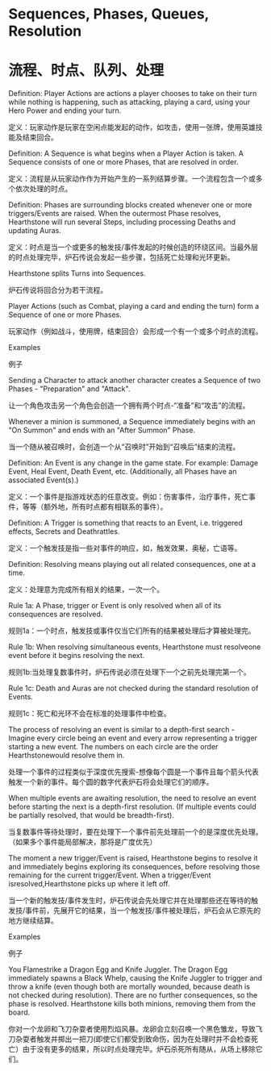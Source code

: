 Sequences, Phases, Queues, Resolution
===================
流程、时点、队列、处理
===================
Definition: Player Actions are actions a player chooses to take on their turn while nothing is happening, such as attacking, playing a card, using your Hero Power and ending your turn.

定义：玩家动作是玩家在空闲点能发起的动作，如攻击，使用一张牌，使用英雄技能及结束回合。

Definition: A Sequence is what begins when a Player Action is taken. A Sequence consists of one or more Phases, that are resolved in order.

定义：流程是从玩家动作作为开始产生的一系列结算步骤。一个流程包含一个或多个依次处理的时点。

Definition: Phases are surrounding blocks created whenever one or more triggers/Events are raised. When the outermost Phase resolves, Hearthstone will run several Steps, including processing Deaths and updating Auras.

定义：时点是当一个或更多的触发技/事件发起的时候创造的环绕区间。当最外层的时点处理完毕，炉石传说会发起一些步骤，包括死亡处理和光环更新。

Hearthstone splits Turns into Sequences.

炉石传说将回合分为若干流程。

Player Actions (such as Combat, playing a card and ending the turn) form a Sequence of one or more Phases.

玩家动作（例如战斗，使用牌，结束回合）会形成一个有一个或多个时点的流程。

Examples

例子

Sending a Character to attack another character creates a Sequence of two Phases - "Preparation" and "Attack".

让一个角色攻击另一个角色会创造一个拥有两个时点-“准备”和“攻击”的流程。

Whenever a minion is summoned, a Sequence immediately begins with an "On Summon" and ends with an "After Summon" Phase.

当一个随从被召唤时，会创造一个从“召唤时”开始到“召唤后”结束的流程。 

Definition: An Event is any change in the game state. For example: Damage Event, Heal Event, Death Event, etc. (Additionally, all Phases have an associated Event(s).)

定义：一个事件是指游戏状态的任意改变。例如：伤害事件，治疗事件，死亡事件，等等（额外地，所有时点都有相联系的事件）。

Definition: A Trigger is something that reacts to an Event, i.e. triggered effects, Secrets and Deathrattles.

定义：一个触发技是指一些对事件的响应，如，触发效果，奥秘，亡语等。

Definition: Resolving means playing out all related consequences, one at a time.

定义：处理意为完成所有相关的结果，一次一个。

Rule 1a: A Phase, trigger or Event is only resolved when all of its consequences are resolved.

规则1a：一个时点，触发技或事件仅当它们所有的结果被处理后才算被处理完。

Rule 1b: When resolving simultaneous events, Hearthstone must resolveone event before it begins resolving the next.

规则1b:当处理复数事件时，炉石传说必须在处理下一个之前先处理完第一个。

Rule 1c: Death and Auras are not checked during the standard resolution of Events.

规则1c：死亡和光环不会在标准的处理事件中检查。

 
The process of resolving an event is similar to a depth-first search - Imagine every circle being an event and every arrow representing a trigger starting a new event. The numbers on each circle are the order Hearthstonewould resolve them in.

处理一个事件的过程类似于深度优先搜索-想像每个圆是一个事件且每个箭头代表触发一个新的事件。每个圆的数字代表炉石将会处理它们的顺序。

When multiple events are awaiting resolution, the need to resolve an event before starting the next is a depth-first resolution. (If multiple events could be partially resolved, that would be breadth-first).

当复数事件等待处理时，要在处理下一个事件前先处理前一个的是深度优先处理。（如果多个事件能局部解决，那将是广度优先）

The moment a new trigger/Event is raised, Hearthstone begins to resolve it and immediately begins exploring its consequences, before resolving those remaining for the current trigger/Event. When a trigger/Event isresolved,Hearthstone picks up where it left off.

 当一个新的触发技/事件发生时，炉石传说会先处理它并在处理那些还在等待的触发技/事件前，先展开它的结果，当一个触发技/事件被处理后，炉石会从它原先的地方继续结算。
 
Examples

例子

You Flamestrike a Dragon Egg and Knife Juggler. The Dragon Egg immediately spawns a Black Whelp, causing the Knife Juggler to trigger and throw a knife (even though both are mortally wounded, because death is not checked during resolution). There are no further consequences, so the phase is resolved. Hearthstone kills both minions, removing them from the board.

你对一个龙卵和飞刀杂耍者使用烈焰风暴。龙卵会立刻召唤一个黑色雏龙，导致飞刀杂耍者触发并掷出一把刀(即使它们都受到致命伤，因为在处理时并不会检查死亡）由于没有更多的结果，所以时点处理完毕。炉石杀死所有随从，从场上移除它们。
